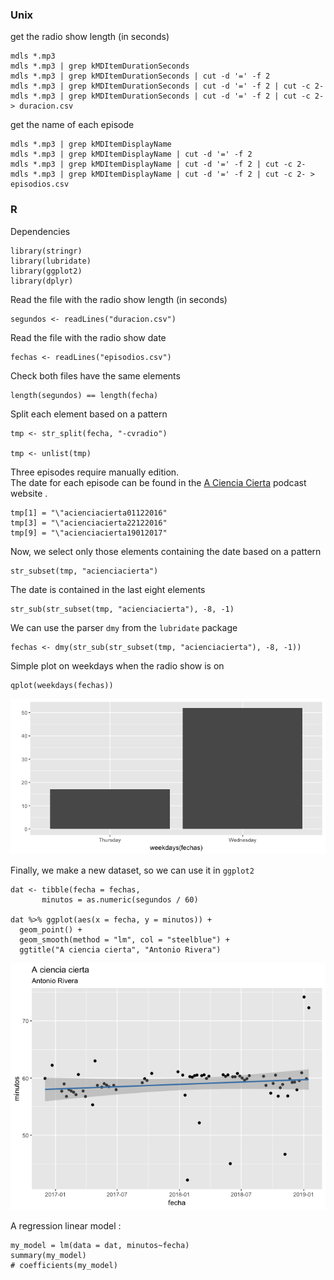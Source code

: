 ### Unix

get the radio show length (in seconds)

    mdls *.mp3
    mdls *.mp3 | grep kMDItemDurationSeconds
    mdls *.mp3 | grep kMDItemDurationSeconds | cut -d '=' -f 2
    mdls *.mp3 | grep kMDItemDurationSeconds | cut -d '=' -f 2 | cut -c 2-
    mdls *.mp3 | grep kMDItemDurationSeconds | cut -d '=' -f 2 | cut -c 2- > duracion.csv


get the name of each episode

    mdls *.mp3 | grep kMDItemDisplayName
    mdls *.mp3 | grep kMDItemDisplayName | cut -d '=' -f 2
    mdls *.mp3 | grep kMDItemDisplayName | cut -d '=' -f 2 | cut -c 2-
    mdls *.mp3 | grep kMDItemDisplayName | cut -d '=' -f 2 | cut -c 2- > episodios.csv
    
    
  ### R
  
Dependencies
```{r}
library(stringr) 
library(lubridate)
library(ggplot2)
library(dplyr)

```

Read the file with the radio show length (in seconds)
```{r}
segundos <- readLines("duracion.csv")
```
Read the file with the radio show date
```{r}
fechas <- readLines("episodios.csv")
```
Check both files have the same elements
```{r}
length(segundos) == length(fecha)
```

Split each element based on a pattern
```{r}
tmp <- str_split(fecha, "-cvradio")

tmp <- unlist(tmp)

```
Three episodes require manually edition.  
The date for each episode can be found in the [A Ciencia Cierta](https://www.ivoox.com/podcast-a-ciencia-cierta_sq_f1286369_1.html) podcast website . 

```{r}
tmp[1] = "\"acienciacierta01122016"
tmp[3] = "\"acienciacierta22122016"
tmp[9] = "\"acienciacierta19012017"

```
Now, we select only those elements containing the date based on a pattern

```{r}
str_subset(tmp, "acienciacierta")

```
The date is contained in the last eight elements 

```{r}
str_sub(str_subset(tmp, "acienciacierta"), -8, -1)

```
We can use the parser `dmy` from the `lubridate` package  

```{r}
fechas <- dmy(str_sub(str_subset(tmp, "acienciacierta"), -8, -1))

```
Simple plot on weekdays when the radio show is on
```{r}
qplot(weekdays(fechas))

```
![](ciencia_weekdays.png)

Finally, we make a new dataset, so we can use it in `ggplot2`
```{r}
dat <- tibble(fecha = fechas, 
       minutos = as.numeric(segundos / 60) 
       
dat %>% ggplot(aes(x = fecha, y = minutos)) +
  geom_point() + 
  geom_smooth(method = "lm", col = "steelblue") + 
  ggtitle("A ciencia cierta", "Antonio Rivera")
```
![](ciencia_length.png)

A regression linear model : 
```{r}
my_model = lm(data = dat, minutos~fecha)
summary(my_model)
# coefficients(my_model)
```
